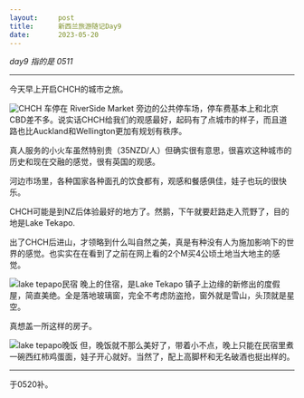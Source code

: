 ```yaml
---
layout:     post
title:      新西兰旅游随记Day9
date:       2023-05-20
---
```


*day9 指的是 0511*

---
今天早上开启CHCH的城市之旅。

![CHCH](/iamges/202305/chch.jpg)
车停在 RiverSide Market 旁边的公共停车场，停车费基本上和北京CBD差不多。说实话CHCH给我们的观感最好，起码有了点城市的样子，而且道路也比Auckland和Wellington更加有规划有秩序。

真人服务的小火车虽然特别贵（35NZD/人）但确实很有意思，很喜欢这种城市的历史和现在交融的感觉，很有英国的观感。

河边市场里，各种国家各种面孔的饮食都有，观感和餐感俱佳，娃子也玩的很快乐。

CHCH可能是到NZ后体验最好的地方了。然鹅，下午就要赶路走入荒野了，目的地是Lake Tekapo.

出了CHCH后进山，才领略到什么叫自然之美，真是有种没有人为施加影响下的世界的感觉。也实实在在看到了之前在网上看的2个M买4公顷土地当大地主的感觉。


![lake tepapo民宿](/iamges/202305/ltkp.jpg)
晚上的住宿，是Lake Tekapo 镇子上边缘的新修出的度假屋，简直美绝。全是落地玻璃窗，完全不考虑防盗抢，窗外就是雪山，头顶就是星空。

真想盖一所这样的房子。


![lake tepapo晚饭](/iamges/202305/tkp-noodle.jpg)
但，晚饭就不那么美好了，带着小不点，晚上只能在民宿里煮一碗西红柿鸡蛋面，娃子开心就好。当然了，配上高脚杯和无名破酒也挺出样的。



---

于0520补。
